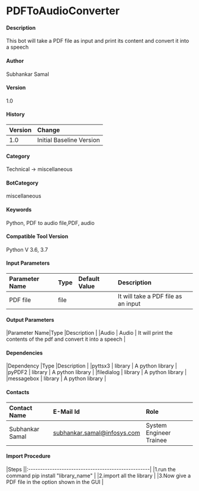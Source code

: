 # PDFToAudioConverter

#### Description
This bot will take a PDF file as input and print its content and convert it into a speech 



#### Author
Subhankar Samal

#### Version
1.0

#### History
|Version|Change |
|:------|:-----------------------|
|1.0 |Initial Baseline Version|

#### Category
Technical -> miscellaneous

#### BotCategory
miscellaneous

#### Keywords
Python, PDF to audio file,PDF, audio

#### Compatible Tool Version
Python V 3.6, 3.7

#### Input Parameters
|Parameter Name|Type |Default Value |Description |
|:-------------|:-----|:--------------------|:----------------------------------------------------|
|PDF file|file  |    |It will take a PDF file as an input|

#### Output Parameters
|Parameter Name|Type |Description |
|Audio | Audio | It will print the contents of the pdf and convert it into a speech |



#### Dependencies
|Dependency |Type |Description |
|pyttsx3 | library | A python library |
|pyPDF2 | library | A python library |
|filedialog | library | A python library |
|messagebox | library | A python library |






#### Contacts
|Contact Name |E-Mail Id |Role |
|:----------------------|:----------------------------|:---------------------------|
|Subhankar Samal |subhankar.samal@infosys.com |System Engineer Trainee |

#### Import Procedure
|Steps ||:---------------------------------------------------|
|1.run the command pip install "library_name" |
|2.import all the library |
|3.Now give a PDF file in the option shown in the GUI  |
